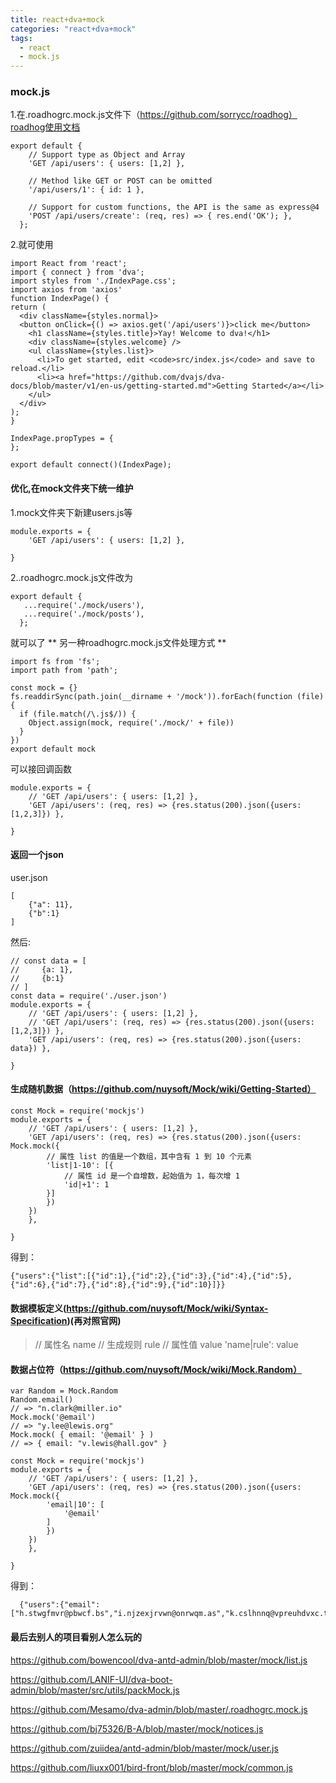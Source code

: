 ```yaml
---
title: react+dva+mock
categories: "react+dva+mock"
tags:
  - react
  - mock.js
---
```

### mock.js
1.在.roadhogrc.mock.js文件下（https://github.com/sorrycc/roadhog）roadhog使用文档
```
export default {
    // Support type as Object and Array
    'GET /api/users': { users: [1,2] },

    // Method like GET or POST can be omitted
    '/api/users/1': { id: 1 },

    // Support for custom functions, the API is the same as express@4
    'POST /api/users/create': (req, res) => { res.end('OK'); },
  };
  ```
  2.就可使用
  ```
  import React from 'react';
import { connect } from 'dva';
import styles from './IndexPage.css';
import axios from 'axios'
function IndexPage() {
  return (
    <div className={styles.normal}>
    <button onClick={() => axios.get('/api/users')}>click me</button>
      <h1 className={styles.title}>Yay! Welcome to dva!</h1>
      <div className={styles.welcome} />
      <ul className={styles.list}>
        <li>To get started, edit <code>src/index.js</code> and save to reload.</li>
        <li><a href="https://github.com/dvajs/dva-docs/blob/master/v1/en-us/getting-started.md">Getting Started</a></li>
      </ul>
    </div>
  );
}

IndexPage.propTypes = {
};

export default connect()(IndexPage);
```

#### 优化,在mock文件夹下统一维护
1.mock文件夹下新建users.js等
```
module.exports = {
    'GET /api/users': { users: [1,2] },

}
```
2..roadhogrc.mock.js文件改为
```
export default {
   ...require('./mock/users'),
   ...require('./mock/posts'),
  };
```
就可以了
** 另一种roadhogrc.mock.js文件处理方式 **
```
import fs from 'fs';
import path from 'path';

const mock = {}
fs.readdirSync(path.join(__dirname + '/mock')).forEach(function (file) {
  if (file.match(/\.js$/)) {
    Object.assign(mock, require('./mock/' + file))
  }
})
export default mock
```
可以接回调函数
```
module.exports = {
    // 'GET /api/users': { users: [1,2] },
    'GET /api/users': (req, res) => {res.status(200).json({users: [1,2,3]}) },

}
```
#### 返回一个json
user.json
```
[
    {"a": 11},
    {"b":1}
]
```
然后:
```
// const data = [
//     {a: 1},
//     {b:1}
// ]
const data = require('./user.json')
module.exports = {
    // 'GET /api/users': { users: [1,2] },
    // 'GET /api/users': (req, res) => {res.status(200).json({users: [1,2,3]}) },
    'GET /api/users': (req, res) => {res.status(200).json({users: data}) },

}
```
#### 生成随机数据（https://github.com/nuysoft/Mock/wiki/Getting-Started）
```
const Mock = require('mockjs')
module.exports = {
    // 'GET /api/users': { users: [1,2] },
    'GET /api/users': (req, res) => {res.status(200).json({users: Mock.mock({
        // 属性 list 的值是一个数组，其中含有 1 到 10 个元素
        'list|1-10': [{
            // 属性 id 是一个自增数，起始值为 1，每次增 1
            'id|+1': 1
        }]
        })
    })
    },

}
```
得到：
```
{"users":{"list":[{"id":1},{"id":2},{"id":3},{"id":4},{"id":5},{"id":6},{"id":7},{"id":8},{"id":9},{"id":10}]}}
```
#### 数据模板定义(https://github.com/nuysoft/Mock/wiki/Syntax-Specification)(再对照官网)
> // 属性名   name
// 生成规则 rule
// 属性值   value
'name|rule': value

#### 数据占位符（https://github.com/nuysoft/Mock/wiki/Mock.Random）
```
var Random = Mock.Random
Random.email()
// => "n.clark@miller.io"
Mock.mock('@email')
// => "y.lee@lewis.org"
Mock.mock( { email: '@email' } )
// => { email: "v.lewis@hall.gov" }
```

```
const Mock = require('mockjs')
module.exports = {
    // 'GET /api/users': { users: [1,2] },
    'GET /api/users': (req, res) => {res.status(200).json({users: Mock.mock({
        'email|10': [
            '@email'
        ]
        })
    })
    },

}
```
得到：
```
  {"users":{"email":["h.stwgfmvr@pbwcf.bs","i.njzexjrvwn@onrwqm.as","k.cslhnnq@vpreuhdvxc.tv","u.owivlgrc@bji.ar","t.pulpiwanp@ubh.aq","f.qcea@cxwgvt.vn","d.hcmz@iihjjr.ee","i.xsqtdssbw@cmvfjqmf.fm","c.jleblu@uidou.hr","q.hobb@dks.ye"]}}
  ```
  #### 最后去别人的项目看别人怎么玩的
  https://github.com/bowencool/dva-antd-admin/blob/master/mock/list.js

https://github.com/LANIF-UI/dva-boot-admin/blob/master/src/utils/packMock.js

https://github.com/Mesamo/dva-admin/blob/master/.roadhogrc.mock.js

https://github.com/bj75326/B-A/blob/master/mock/notices.js

https://github.com/zuiidea/antd-admin/blob/master/mock/user.js

https://github.com/liuxx001/bird-front/blob/master/mock/common.js
